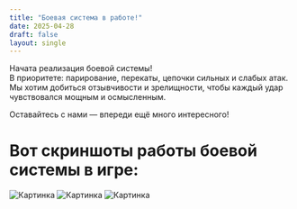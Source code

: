 ```yaml
---
title: "Боевая система в работе!"
date: 2025-04-28
draft: false
layout: single
---
```

Начата реализация боевой системы!  
В приоритете: парирование, перекаты, цепочки сильных и слабых атак. Мы хотим добиться отзывчивости и зрелищности, чтобы каждый удар чувствовался мощным и осмысленным.

<!--more-->

Оставайтесь с нами — впереди ещё много интересного!

# Вот скриншоты работы боевой системы в игре:

![Картинка](/images/attack.png "Картинка")
![Картинка](/images/attack2.png "Картинка")
![Картинка](/images/attack3.png "Картинка")

